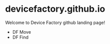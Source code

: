 devicefactory.github.io
=======================

Welcome to Device Factory github landing page!

* DF Move
* DF Find
